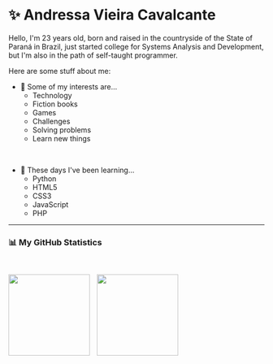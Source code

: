 # ✨ Andressa Vieira Cavalcante
Hello, I'm 23 years old, born and raised in the countryside of the State of Paraná in Brazil, just started college for Systems Analysis and Development, but I'm also in the path of self-taught programmer.

Here are some stuff about me:

- 👀 Some of my interests are...
    - Technology
    - Fiction books
    - Games
    - Challenges
    - Solving problems
    - Learn new things
<br>

- 🌱 These days I've been learning...
    - Python
    - HTML5
    - CSS3
    - JavaScript
    - PHP
---

### 📊 My GitHub Statistics
<br>
<p>
    <img
        allign="left"
        height="160"
        style="padding-right: 10px;"
        src="https://github-readme-stats.vercel.app/api?username=ansomething&show_icons=true&theme=omni&include_all_commits=true&locale=en&hide_title=true"
    />
    <img
        allign="left"
        height="160"
        src="https://github-readme-stats.vercel.app/api/top-langs/?username=ansomething&theme=omni&locale=en&layout=compact"
    />
</p>
